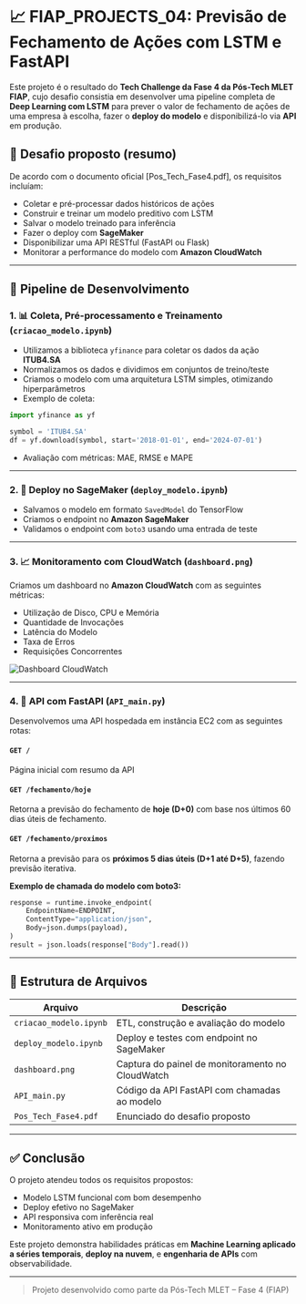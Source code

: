 # 📈 FIAP_PROJECTS_04: Previsão de Fechamento de Ações com LSTM e FastAPI 

Este projeto é o resultado do **Tech Challenge da Fase 4 da Pós-Tech MLET FIAP**, cujo desafio consistia em desenvolver uma pipeline completa de **Deep Learning com LSTM** para prever o valor de fechamento de ações de uma empresa à escolha, fazer o **deploy do modelo** e disponibilizá-lo via **API** em produção.

## 💼 Desafio proposto (resumo)
De acordo com o documento oficial [Pos_Tech_Fase4.pdf], os requisitos incluíam:
- Coletar e pré-processar dados históricos de ações
- Construir e treinar um modelo preditivo com LSTM
- Salvar o modelo treinado para inferência
- Fazer o deploy com **SageMaker**
- Disponibilizar uma API RESTful (FastAPI ou Flask)
- Monitorar a performance do modelo com **Amazon CloudWatch**

---

## 🔁 Pipeline de Desenvolvimento

### 1. 📊 Coleta, Pré-processamento e Treinamento (`criacao_modelo.ipynb`)
- Utilizamos a biblioteca `yfinance` para coletar os dados da ação **ITUB4.SA**
- Normalizamos os dados e dividimos em conjuntos de treino/teste
- Criamos o modelo com uma arquitetura LSTM simples, otimizando hiperparâmetros
- Exemplo de coleta:

```python
import yfinance as yf

symbol = 'ITUB4.SA'
df = yf.download(symbol, start='2018-01-01', end='2024-07-01')
```

- Avaliação com métricas: MAE, RMSE e MAPE

---

### 2. 🚀 Deploy no SageMaker (`deploy_modelo.ipynb`)
- Salvamos o modelo em formato `SavedModel` do TensorFlow
- Criamos o endpoint no **Amazon SageMaker**
- Validamos o endpoint com `boto3` usando uma entrada de teste

---

### 3. 📈 Monitoramento com CloudWatch (`dashboard.png`)
Criamos um dashboard no **Amazon CloudWatch** com as seguintes métricas:
- Utilização de Disco, CPU e Memória
- Quantidade de Invocações
- Latência do Modelo
- Taxa de Erros
- Requisições Concorrentes

![Dashboard CloudWatch](<img width="1435" height="795" alt="dashboard" src="https://github.com/user-attachments/assets/b6e3db1e-4518-470a-a8ee-d9848b455715" />
)

---

### 4. 🔌 API com FastAPI (`API_main.py`)
Desenvolvemos uma API hospedada em instância EC2 com as seguintes rotas:

#### `GET /`
Página inicial com resumo da API

#### `GET /fechamento/hoje`
Retorna a previsão do fechamento de **hoje (D+0)** com base nos últimos 60 dias úteis de fechamento.

#### `GET /fechamento/proximos`
Retorna a previsão para os **próximos 5 dias úteis (D+1 até D+5)**, fazendo previsão iterativa.

**Exemplo de chamada do modelo com boto3:**

```python
response = runtime.invoke_endpoint(
    EndpointName=ENDPOINT,
    ContentType="application/json",
    Body=json.dumps(payload),
)
result = json.loads(response["Body"].read())
```

---

## 📁 Estrutura de Arquivos

| Arquivo | Descrição |
|--------|-----------|
| `criacao_modelo.ipynb` | ETL, construção e avaliação do modelo |
| `deploy_modelo.ipynb` | Deploy e testes com endpoint no SageMaker |
| `dashboard.png` | Captura do painel de monitoramento no CloudWatch |
| `API_main.py` | Código da API FastAPI com chamadas ao modelo |
| `Pos_Tech_Fase4.pdf` | Enunciado do desafio proposto |

---

## ✅ Conclusão

O projeto atendeu todos os requisitos propostos:
- Modelo LSTM funcional com bom desempenho
- Deploy efetivo no SageMaker
- API responsiva com inferência real
- Monitoramento ativo em produção

Este projeto demonstra habilidades práticas em **Machine Learning aplicado a séries temporais**, **deploy na nuvem**, e **engenharia de APIs** com observabilidade.

---

> Projeto desenvolvido como parte da Pós-Tech MLET – Fase 4 (FIAP)
